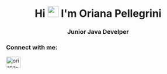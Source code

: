 <h1 align="center">Hi <img src="https://raw.githubusercontent.com/verma-anushka/verma-anushka/master/gifs/wave.gif" width="30px" style="max-width:100%;"> I'm Oriana Pellegrini</h1>
<h3 align="center">Junior Java Develper</h3>

<h3 align="left">Connect with me:</h3>
<p align="left">
<a href="https://www.linkedin.com/in/oriana-pellegrini/" target="blank"><img align="center" src="https://cdn.jsdelivr.net/npm/simple-icons@3.0.1/icons/linkedin.svg" alt="oriana-pellegrini" height="30" width="40" /></a>
</p>

   
